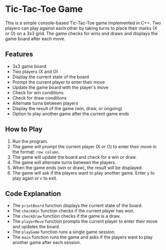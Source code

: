 # Tic-Tac-Toe Game

This is a simple console-based Tic-Tac-Toe game implemented in C++. Two players can play against each other by taking turns to place their marks (X or O) on a 3x3 grid. The game checks for wins and draws and displays the game board after each move.

## Features

- 3x3 game board
- Two players (X and O)
- Display the current state of the board
- Prompt the current player to enter their move
- Update the game board with the player's move
- Check for win conditions
- Check for draw conditions
- Alternate turns between players
- Display the result of the game (win, draw, or ongoing)
- Option to play another game after the current game ends

## How to Play

1. Run the program.
2. The game will prompt the current player (X or O) to enter their move in the format: `row column`.
3. The game will update the board and check for a win or draw.
4. The game will alternate turns between the players.
5. When the game ends (win or draw), the result will be displayed.
6. The game will ask if the players want to play another game. Enter `y` to play again or `n` to exit.

## Code Explanation

- The `printBoard` function displays the current state of the board.
- The `checkWin` function checks if the current player has won.
- The `checkDraw` function checks if the game is a draw.
- The `playerMove` function prompts the current player to enter their move and updates the board.
- The `playGame` function runs a single game session.
- The `main` function runs the game and asks if the players want to play another game after each session.

